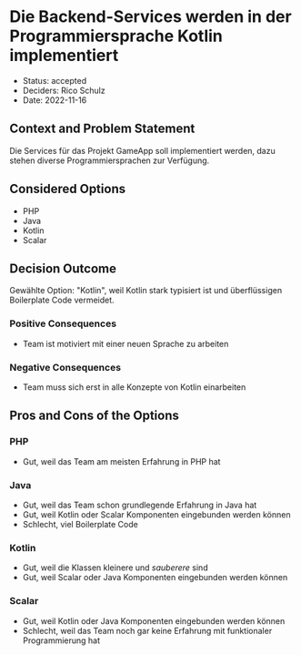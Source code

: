# Die Backend-Services werden in der Programmiersprache Kotlin implementiert

* Status: accepted
* Deciders: Rico Schulz
* Date: 2022-11-16

## Context and Problem Statement

Die Services für das Projekt GameApp soll implementiert werden, dazu stehen diverse Programmiersprachen zur Verfügung.

## Considered Options

* PHP
* Java
* Kotlin
* Scalar

## Decision Outcome

Gewählte Option: "Kotlin", weil Kotlin stark typisiert ist und überflüssigen Boilerplate Code vermeidet.

### Positive Consequences

* Team ist motiviert mit einer neuen Sprache zu arbeiten

### Negative Consequences

* Team muss sich erst in alle Konzepte von Kotlin einarbeiten

## Pros and Cons of the Options

### PHP

* Gut, weil das Team am meisten Erfahrung in PHP hat

### Java

* Gut, weil das Team schon grundlegende Erfahrung in Java hat
* Gut, weil Kotlin oder Scalar Komponenten eingebunden werden können
* Schlecht, viel Boilerplate Code

### Kotlin

* Gut, weil die Klassen kleinere und _sauberere_ sind
* Gut, weil Scalar oder Java Komponenten eingebunden werden können

### Scalar

* Gut, weil Kotlin oder Java Komponenten eingebunden werden können
* Schlecht, weil das Team noch gar keine Erfahrung mit funktionaler Programmierung hat
